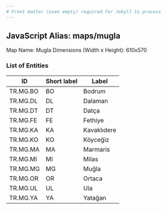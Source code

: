 ```yaml
---
# Front matter (even empty) required for Jekyll to process
---
```


## JavaScript Alias: maps/mugla

Map Name: Mugla
Dimensions (Width x Height): 610x570





### List of Entities

ID | Short label | Label
---|---|---|
TR.MG.BO | BO | Bodrum
TR.MG.DL | DL | Dalaman
TR.MG.DT | DT | Datça
TR.MG.FE | FE | Fethiye
TR.MG.KA | KA | Kavaklıdere
TR.MG.KO | KO | Köyceğiz
TR.MG.MA | MA | Marmaris
TR.MG.MI | MI | Milas
TR.MG.MG | MG | Muğla
TR.MG.OR | OR | Ortaca
TR.MG.UL | UL | Ula
TR.MG.YA | YA | Yatağan